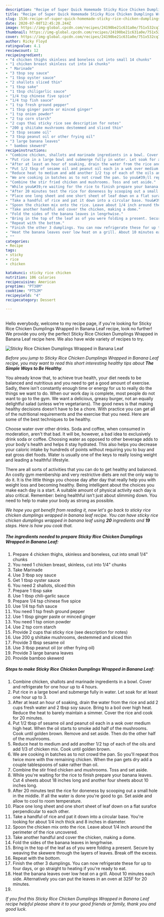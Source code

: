 ```yaml
---
description: "Recipe of Super Quick Homemade Sticky Rice Chicken Dumplings Wrapped in Banana Leaf"
title: "Recipe of Super Quick Homemade Sticky Rice Chicken Dumplings Wrapped in Banana Leaf"
slug: 1536-recipe-of-super-quick-homemade-sticky-rice-chicken-dumplings-wrapped-in-banana-leaf
date: 2020-07-08T12:45:20.244Z
image: https://img-global.cpcdn.com/recipes/24190be21c631a0e/751x532cq70/sticky-rice-chicken-dumplings-wrapped-in-banana-leaf-recipe-main-photo.jpg
thumbnail: https://img-global.cpcdn.com/recipes/24190be21c631a0e/751x532cq70/sticky-rice-chicken-dumplings-wrapped-in-banana-leaf-recipe-main-photo.jpg
cover: https://img-global.cpcdn.com/recipes/24190be21c631a0e/751x532cq70/sticky-rice-chicken-dumplings-wrapped-in-banana-leaf-recipe-main-photo.jpg
author: Ricky Floyd
ratingvalue: 4.1
reviewcount: 12
recipeingredient:
- "4 chicken thighs skinless and boneless cut into small 14 chunks"
- "1 chicken breast skinless cut into 14 chunks"
- " Marinade"
- "3 tbsp soy sauce"
- "1 tbsp oyster sauce"
- "2 shallots sliced thin"
- "1 tbsp sake"
- "1 tbsp chiligarlic sauce"
- "1/4 tsp chinese five spice"
- "1/4 tsp fish sauce"
- "1 tsp fresh ground pepper"
- "1 tbsp ginger paste or minced ginger"
- "1 tsp onion powder"
- "2 tsp corn starch"
- "2 cups thai sticky rice see description for notes"
- "200 g shiitake mushrooms destemmed and sliced thin"
- "3 tbsp sesame oil"
- "3 tbsp peanut oil or other frying oil"
- "3 large banana leaves"
- " bamboo skewerd"
recipeinstructions:
- "Combine chicken, shallots and marinade ingredients in a bowl. Cover and refrigerate for one hour up to 4 hours."
- "Put rice in a large bowl and submerge fully in water. Let soak for at least one hour up to 3."
- "After at least an hour of soaking, drain the water from the rice and add 2 cups fresh water and 2 tbsp soy sauce. Bring to a boil over high heat. Reduce the heat to barely maintain a simmer. Cover the rice and cook for 20 minutes."
- "Put 1/2 tbsp of sesame oil and peanut oil each in a wok over medium high heat. When the oil starts to smoke add half of the mushrooms. Cook until golden brown. Remove and set aside. Then do the other half of the mushrooms."
- "Reduce heat to medium and add another 1/2 tsp of each of the oils and add 1/3 of chicken mix. Cook until golden brown."
- "We are cooking in batches as to not crowd the pan. So you&#39;ll repeat thos twice more with thw remaining chicken. When the pan gets dry add a couple tablespoons of sake rather than oil."
- "Combine the stir fried chicken and mushrooms. Toss and set aside."
- "While you&#39;re waiting for the rice to finish prepare your banana leaves. Cut 4 sheets about 18 inches long and another four sheets about 10 inches long."
- "After 20 minutes test the rice for doneness by scooping out a small hole in the middle. If all the water is done you&#39;re good to go. Set aside and allow to cool to room temperature."
- "Place one long sheet and one short sheet of leaf down on a flat surafce perpendicular to each other."
- "Take a handful of rice and pat it down into a circular base. You&#39;re looking for about 1/4 inch thick and 8 inches in diameter."
- "Spoon the chicken mix onto the rice. Leave about 1/4 inch around the perimeter of the rice uncovered."
- "Take another handful and cover the chicken, making a dome."
- "Fold the sides of the banana leaves in lengrhwise."
- "Bring in the top of the leaf as of you were folding a present. Secure by weaving the skewere through the layers of leaves. Break off the excess."
- "Repeat with the bottom."
- "Finish the other 3 dumplings. You can now refrigerate these for up to four days, or go straight to heating if you&#39;re ready to eat."
- "Heat the banana leaves over low heat on a grill. About 10 minutes each side. Alternatively you can put the leaves in an oven at 325F for 20 minutes."
- ""
categories:
- Recipe
tags:
- sticky
- rice
- chicken

katakunci: sticky rice chicken 
nutrition: 106 calories
recipecuisine: American
preptime: "PT38M"
cooktime: "PT52M"
recipeyield: "4"
recipecategory: Dessert

---
```

<br>
Hello everybody, welcome to my recipe page, if you're looking for Sticky Rice Chicken Dumplings Wrapped in Banana Leaf recipe, look no further! We provide you only the perfect Sticky Rice Chicken Dumplings Wrapped in Banana Leaf recipe here. We also have wide variety of recipes to try.
<br>


![Sticky Rice Chicken Dumplings Wrapped in Banana Leaf](https://img-global.cpcdn.com/recipes/24190be21c631a0e/751x532cq70/sticky-rice-chicken-dumplings-wrapped-in-banana-leaf-recipe-main-photo.jpg)

<i>Before you jump to Sticky Rice Chicken Dumplings Wrapped in Banana Leaf recipe, you may want to read this short interesting healthy tips about <strong>The Simple Ways to Be Healthy</strong>.</i>

You already know that, to achieve true health, your diet needs to be balanced and nutritious and you need to get a good amount of exercise. Sadly, there isn't constantly enough time or energy for us to really do the things we want to do. When our work day is complete, most people do not want to go to the gym. We want a delicious, greasy burger, not an equally delightful salad (unless we’re vegetarians). The good news is that making healthy decisions doesn’t have to be a chore. With practice you can get all of the nutritional requirements and the exercise that you need. Here are some of the best techniques to be healthy.

Choose water over other drinks. Soda and coffee, when consumed in moderation, aren't that bad. It will be, however, a bad idea to exclusively drink soda or coffee. Choosing water as opposed to other beverage adds to your body's health and helps it stay hydrated. This also helps you decrease your caloric intake by hundreds of points without requiring you to buy and eat gross diet foods. Water is usually one of the keys to really losing weight and leading a healthful lifestyle.

There are all sorts of activities that you can do to get healthy and balanced. An costly gym membership and very restrictive diets are not the only way to do it. It is the little things you choose day after day that really help you with weight loss and becoming healthy. Being intelligent about the choices you make each day is a start. A suitable amount of physical activity each day is also critical. Remember: being healthful isn’t just about slimming down. You need to help to make your body as strong as possible. 


<i>We hope you got benefit from reading it, now let's go back to sticky rice chicken dumplings wrapped in banana leaf recipe. You can have sticky rice chicken dumplings wrapped in banana leaf using <strong>20</strong> ingredients and <strong>19</strong> steps. Here is how you cook that.
</i>

##### The ingredients needed to prepare Sticky Rice Chicken Dumplings Wrapped in Banana Leaf:

1. Prepare 4 chicken thighs, skinless and boneless, cut into small 1/4&#34; chunks
1. You need 1 chicken breast, skinless, cut into 1/4&#34; chunks
1. Take  Marinade
1. Use 3 tbsp soy sauce
1. Get 1 tbsp oyster sauce
1. You need 2 shallots, sliced thin
1. Prepare 1 tbsp sake
1. Use 1 tbsp chili-garlic sauce
1. Prepare 1/4 tsp chinese five spice
1. Use 1/4 tsp fish sauce
1. You need 1 tsp fresh ground pepper
1. Use 1 tbsp ginger paste or minced ginger
1. You need 1 tsp onion powder
1. Use 2 tsp corn starch
1. Provide 2 cups thai sticky rice (see description for notes)
1. Use 200 g shiitake mushrooms, destemmed and sliced thin
1. Provide 3 tbsp sesame oil
1. Use 3 tbsp peanut oil (or other frying oil)
1. Provide 3 large banana leaves
1. Provide  bamboo skewerd


##### Steps to make Sticky Rice Chicken Dumplings Wrapped in Banana Leaf:

1. Combine chicken, shallots and marinade ingredients in a bowl. Cover and refrigerate for one hour up to 4 hours.
1. Put rice in a large bowl and submerge fully in water. Let soak for at least one hour up to 3.
1. After at least an hour of soaking, drain the water from the rice and add 2 cups fresh water and 2 tbsp soy sauce. Bring to a boil over high heat. Reduce the heat to barely maintain a simmer. Cover the rice and cook for 20 minutes.
1. Put 1/2 tbsp of sesame oil and peanut oil each in a wok over medium high heat. When the oil starts to smoke add half of the mushrooms. Cook until golden brown. Remove and set aside. Then do the other half of the mushrooms.
1. Reduce heat to medium and add another 1/2 tsp of each of the oils and add 1/3 of chicken mix. Cook until golden brown.
1. We are cooking in batches as to not crowd the pan. So you&#39;ll repeat thos twice more with thw remaining chicken. When the pan gets dry add a couple tablespoons of sake rather than oil.
1. Combine the stir fried chicken and mushrooms. Toss and set aside.
1. While you&#39;re waiting for the rice to finish prepare your banana leaves. Cut 4 sheets about 18 inches long and another four sheets about 10 inches long.
1. After 20 minutes test the rice for doneness by scooping out a small hole in the middle. If all the water is done you&#39;re good to go. Set aside and allow to cool to room temperature.
1. Place one long sheet and one short sheet of leaf down on a flat surafce perpendicular to each other.
1. Take a handful of rice and pat it down into a circular base. You&#39;re looking for about 1/4 inch thick and 8 inches in diameter.
1. Spoon the chicken mix onto the rice. Leave about 1/4 inch around the perimeter of the rice uncovered.
1. Take another handful and cover the chicken, making a dome.
1. Fold the sides of the banana leaves in lengrhwise.
1. Bring in the top of the leaf as of you were folding a present. Secure by weaving the skewere through the layers of leaves. Break off the excess.
1. Repeat with the bottom.
1. Finish the other 3 dumplings. You can now refrigerate these for up to four days, or go straight to heating if you&#39;re ready to eat.
1. Heat the banana leaves over low heat on a grill. About 10 minutes each side. Alternatively you can put the leaves in an oven at 325F for 20 minutes.
1. 


<i>If you find this Sticky Rice Chicken Dumplings Wrapped in Banana Leaf recipe helpful please share it to your good friends or family, thank you and good luck.</i>
